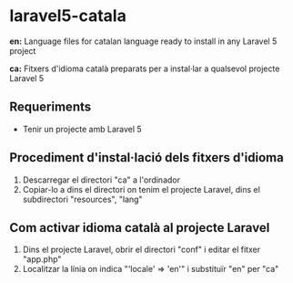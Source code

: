 # laravel5-catala

**en:** Language files for catalan language ready to install in any Laravel 5 project

**ca:** Fitxers d'idioma català preparats per a instal·lar a qualsevol projecte Laravel 5

## Requeriments
  * Tenir un projecte amb Laravel 5

## Procediment d'instal·lació dels fitxers d'idioma
1. Descarregar el directori "ca" a l'ordinador
2. Copiar-lo a dins el directori on tenim el projecte Laravel, dins el subdirectori "resources", "lang"

## Com activar idioma català al projecte Laravel
1. Dins el projecte Laravel, obrir el directori "conf" i editar el fitxer "app.php"
2. Localitzar la línia on indica "'locale' => 'en'" i substituïr "en" per "ca"
